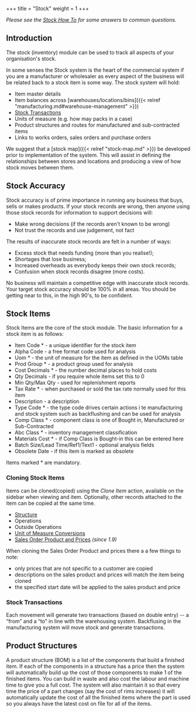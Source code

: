 +++
title = "Stock"
weight = 1
+++

*Please see the [Stock How To](/faq/stock) for some answers to common questions.*

## Introduction

The stock (inventory) module can be used to track all aspects of your organisation's stock.

In some senses the Stock system is the heart of the commercial system if you are a manufacturer or wholesaler as every aspect of the business will be related back to a stock item is some way. The stock system will hold:

* Item master details
* Item balances across [warehouses/locations/bins]({{< relref "manufacturing.md#warehouse-management" >}})
* [Stock Transactions](#stock-transactions)
* Units of measure (e.g. how may packs in a case)
* Product structures and routes for manufactured and sub-contracted items
* Links to works orders, sales orders and purchase orders

We suggest that a [stock map]({{< relref "stock-map.md" >}}) be developed prior to implementation of the system. This will assist in defining the relationships between stores and locations and producing a view of how stock moves between them.

## Stock Accuracy

Stock accuracy is of prime importance in running any business that buys, sells or makes products. If your stock records are wrong, then anyone using those stock records for information to support decisions will:

*  Make wrong decisions (if the records aren't known to be wrong)
*  Not trust the records and use judgement, not fact

The results of inaccurate stock records are felt in a number of ways:

*  Excess stock that needs funding (more than you realise!);
*  Shortages that lose business;
*  Increased overheads as everybody keeps their own stock records;
*  Confusion when stock records disagree (more costs).

No business will maintain a competitive edge with inaccurate stock records. Your target stock accuracy should be 100% in all areas. You should be getting near to this, in the high 90's, to be confident.

## Stock Items

Stock Items are the core of the stock module. The basic information for a stock item is as follows:

*  Item Code * - a unique identifier for the stock item
*  Alpha Code - a free format code used for analysis
*  Uom * - the unit of measure for the item as defined in the UOMs table
*  Prod Group * - a product group used for analysis
*  Cost Decimals * - the number decimal places to hold costs
*  Qty Decimals - if you require whole items set this to 0
*  Min Qty/Max Qty - used for replenishment reports
*  Tax Rate * - when purchased or sold the tax rate normally used for this item
*  Description - a description
*  Type Code * - the type code drives certain actions i te manufacturing and stock system such as backflushing and can be used for analysis
*  Comp Class * - component class is one of Bought in, Manufactured or Sub-Contracted
*  Abc Class * - inventory management classification
*  Materials Cost * - if Comp Class is Bought-in this can be entered here
*  Batch Size/Lead Time/Ref1/Text1 - optional analysis fields
*  Obsolete Date - if this item is marked as obsolete

Items marked * are mandatory.

### Cloning Stock Items

Items can be cloned(copied) using the *Clone Item* action, available on the sidebar when viewing and item. Optionally, other records attached to the item can be copied at the same time.

- [Structure](#product-structures)
- Operations
- Outside Operations
- [Unit of Measure Conversions](/setup/manufacturing#uom-conversions)
- [Sales Order Product and Prices](/modules/logistics/sales/sales-order-processing#product-lines) *(since 1.9)*

When cloning the Sales Order Product and prices there a a few things to note:

- only prices that are not specific to a customer are copied
- descriptions on the sales product and prices will match the item being cloned
- the specified start date will be applied to the sales product and price

### Stock Transactions

Each movement will generate two transactions (based on double entry) -- a “from” and a “to” in line with the warehousing system. Backflusing in the manufacturing system will move stock and generate transactions.

## Product Structures

A product structure (BOM) is a list of the components that build a
finished item. If each of the components in a structure has a price then the
system will automatically build up the cost of those components to make 1 of
the finished items. You can build in waste and also cost the labour and
machine time to give you a full cost. The system will also maintain it so that
every time the price of a part changes (say the cost of rims increases)
it will automatically update the cost of all the finished items where the
part is used so you always have the latest cost on file for all of the items.

